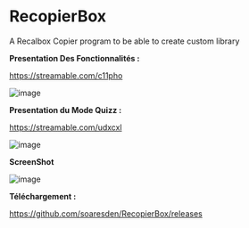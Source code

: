# RecopierBox
A Recalbox Copier program to be able to create custom library

**Presentation Des Fonctionnalités :**

https://streamable.com/c11pho

![image](https://user-images.githubusercontent.com/54243866/99268623-b3c70e00-2825-11eb-95ee-389d7bde9db8.png)


**Presentation du Mode Quizz :**

https://streamable.com/udxcxl

![image](https://user-images.githubusercontent.com/54243866/99838075-daa87b80-2b68-11eb-8be7-03edba060ef5.png)

**ScreenShot**

![image](https://user-images.githubusercontent.com/54243866/99838834-05470400-2b6a-11eb-8a4e-d967a7e8b909.png)

**Téléchargement :**

https://github.com/soaresden/RecopierBox/releases
